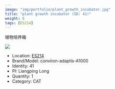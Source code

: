 ```yaml
---
image: "img/portfolio/plant_growth_incubator.jpg"
title: "plant growth incubator (ID: 41)"
weight: 0
tags: [ES214]
---
```


植物培养箱

<!--more-->

![](../../img/portfolio/plant_growth_incubator.jpg)

- Location: [ES214](../../tags/ES214)
- Brand/Model: conviron-adaptis-A1000
- Identity: 41
- PI: Liangping Long
- Quantity: 1
- Category: CAT






